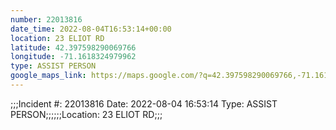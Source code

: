```yaml
---
number: 22013816
date_time: 2022-08-04T16:53:14+00:00
location: 23 ELIOT RD
latitude: 42.397598290069766
longitude: -71.1618324979962
type: ASSIST PERSON
google_maps_link: https://maps.google.com/?q=42.397598290069766,-71.1618324979962
---
```


;;;Incident #: 22013816  Date: 2022-08-04 16:53:14   Type: ASSIST PERSON;;;;;;Location: 23 ELIOT RD;;;
